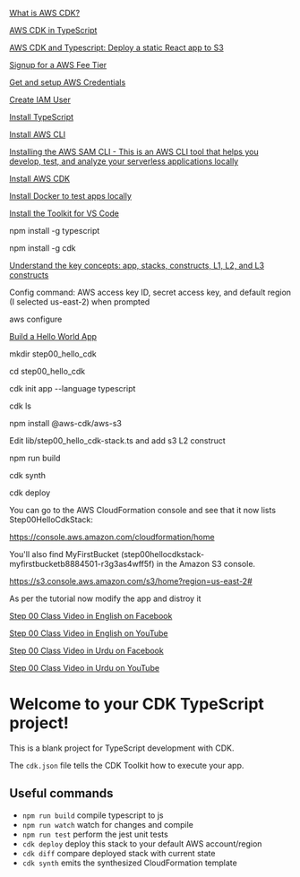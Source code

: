 [What is AWS CDK?](https://serverless-stack.com/chapters/what-is-aws-cdk.html)

[AWS CDK in TypeScript](https://docs.aws.amazon.com/cdk/latest/guide/work-with-cdk-typescript.html)

[AWS CDK and Typescript: Deploy a static React app to S3](https://medium.com/swlh/aws-cdk-and-typescript-deploy-a-static-react-app-to-s3-df74193e9e3d)

[Signup for a AWS Fee Tier](https://aws.amazon.com/free/)

[Get and setup AWS Credentials](https://docs.aws.amazon.com/toolkit-for-vscode/latest/userguide/aws-credentials.html)

[Create IAM User](https://docs.aws.amazon.com/IAM/latest/UserGuide/getting-started_create-admin-group.html)

[Install TypeScript](https://www.npmjs.com/package/typescript)

[Install AWS CLI](https://docs.aws.amazon.com/cli/latest/userguide/install-cliv2.html)

[Installing the AWS SAM CLI - This is an AWS CLI tool that helps you develop, test, and analyze your serverless applications locally](https://docs.aws.amazon.com/serverless-application-model/latest/developerguide/serverless-sam-cli-install.html)

[Install AWS CDK](https://docs.aws.amazon.com/cdk/latest/guide/work-with-cdk-typescript.html)

[Install Docker to test apps locally](https://docs.docker.com/get-docker/)

[Install the Toolkit for VS Code](https://docs.aws.amazon.com/toolkit-for-vscode/latest/userguide/setup-toolkit.html)


npm install -g typescript

npm install -g cdk


[Understand the key concepts: app, stacks, constructs, L1, L2, and L3 constructs](https://docs.aws.amazon.com/cdk/latest/guide/getting_started.html)

Config command: AWS access key ID, secret access key, and default region (I selected us-east-2) when prompted

aws configure

[Build a Hello World App](https://docs.aws.amazon.com/cdk/latest/guide/hello_world.html)

mkdir step00_hello_cdk

cd step00_hello_cdk

cdk init app --language typescript

cdk ls

npm install @aws-cdk/aws-s3

Edit lib/step00_hello_cdk-stack.ts and add s3 L2 construct

npm run build

cdk synth

cdk deploy

You can go to the AWS CloudFormation console and see that it now lists Step00HelloCdkStack:

https://console.aws.amazon.com/cloudformation/home

You'll also find MyFirstBucket (step00hellocdkstack-myfirstbucketb8884501-r3g3as4wff5f) in the Amazon S3 console.

https://s3.console.aws.amazon.com/s3/home?region=us-east-2#


As per the tutorial now modify the app and distroy it

[Step 00 Class Video in English on Facebook](https://www.facebook.com/zeeshanhanif/videos/10225191381716499)

[Step 00 Class Video in English on YouTube](https://www.youtube.com/watch?v=UpuVx8c0-lA)

[Step 00 Class Video in Urdu on Facebook](https://www.facebook.com/zeeshanhanif/videos/10225203759985948)

[Step 00 Class Video in Urdu on YouTube](https://www.youtube.com/watch?v=xWF-LCTnSy4)






# Welcome to your CDK TypeScript project!

This is a blank project for TypeScript development with CDK.

The `cdk.json` file tells the CDK Toolkit how to execute your app.

## Useful commands

 * `npm run build`   compile typescript to js
 * `npm run watch`   watch for changes and compile
 * `npm run test`    perform the jest unit tests
 * `cdk deploy`      deploy this stack to your default AWS account/region
 * `cdk diff`        compare deployed stack with current state
 * `cdk synth`       emits the synthesized CloudFormation template

